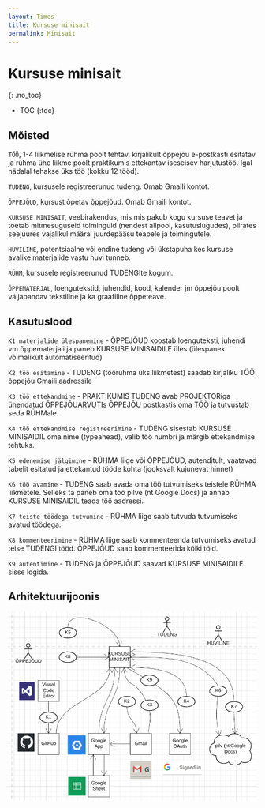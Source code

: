 ```yaml
---
layout: Times
title: Kursuse minisait
permalink: Minisait
---
```


# Kursuse minisait
{: .no_toc}

- TOC
{:toc}

## Mõisted

`TÖÖ`, 1-4 liikmelise rühma poolt tehtav, kirjalikult õppejõu e-postkasti esitatav ja rühma ühe liikme poolt praktikumis ettekantav iseseisev harjutustöö. Igal nädalal tehakse üks töö (kokku 12 tööd).

`TUDENG`, kursusele registreerunud tudeng. Omab Gmaili kontot.

`ÕPPEJÕUD`, kursust õpetav õppejõud. Omab Gmaili kontot.

`KURSUSE MINISAIT`, veebirakendus, mis mis pakub kogu kursuse teavet ja toetab mitmesuguseid toiminguid (nendest allpool, kasutuslugudes), piirates seejuures vajalikul määral juurdepääsu teabele ja toimingutele.

`HUVILINE`, potentsiaalne või endine tudeng või ükstapuha kes kursuse avalike materjalide vastu huvi tunneb.

`RÜHM`, kursusele registreerunud TUDENGIte kogum.

`ÕPPEMATERJAL`, loengutekstid, juhendid, kood, kalender jm õppejõu poolt väljapandav tekstiline ja ka graafiline õppeteave.

## Kasutuslood

`K1 materjalide ülespanemine` - ÕPPEJÕUD koostab loenguteksti, juhendi vm õppematerjali ja paneb KURSUSE MINISAIDILE üles (ülespanek võimalikult automatiseeritud)

`K2 töö esitamine` - TUDENG (töörühma üks liikmetest) saadab kirjaliku TÖÖ õppejõu Gmaili aadressile

`K3 töö ettekandmine` - PRAKTIKUMIS TUDENG avab PROJEKTORiga ühendatud ÕPPEJÕUARVUTIs ÕPPEJÕU postkastis oma TÖÖ ja tutvustab seda RÜHMale.

`K4 töö ettekandmise registreerimine` - TUDENG sisestab KURSUSE MINISAIDIL oma nime (typeahead), valib töö numbri ja märgib ettekandmise tehtuks.

`K5 edenemise jälgimine` - RÜHMA liige või ÕPPEJÕUD, autenditult, vaatavad tabelit esitatud ja ettekantud tööde kohta (jooksvalt kujunevat hinnet)

`K6 töö avamine` - TUDENG saab avada oma töö tutvumiseks teistele RÜHMA liikmetele. Selleks ta paneb oma töö pilve (nt Google Docs) ja annab KURSUSE MINISAIDIL teada töö aadressi.

`K7 teiste töödega tutvumine` - RÜHMA liige saab tutvuda tutvumiseks avatud töödega.

`K8 kommenteerimine` - RÜHMA liige saab kommenteerida tutvumiseks avatud teise TUDENGI tööd. ÕPPEJÕUD saab kommenteerida kõiki töid.

`K9 autentimine` - TUDENG ja ÕPPEJÕUD saavad KURSUSE MINISAIDILE sisse logida.

## Arhitektuurijoonis

<img src='img/Minisait.PNG' style='width:700px'>
